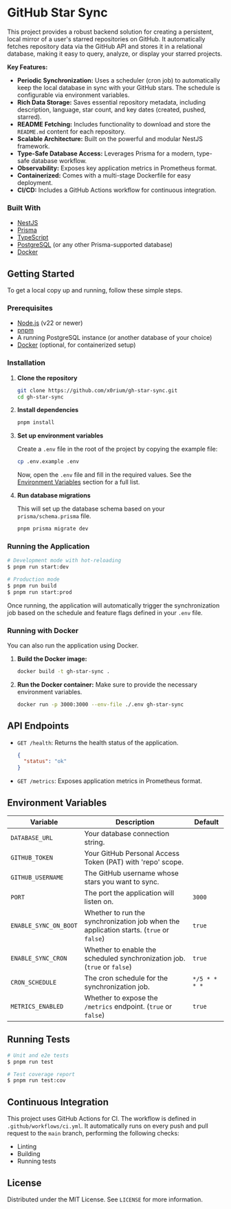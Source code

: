 # GitHub Star Sync

This project provides a robust backend solution for creating a persistent, local mirror of a user's starred repositories on GitHub. It automatically fetches repository data via the GitHub API and stores it in a relational database, making it easy to query, analyze, or display your starred projects.

**Key Features:**

*   **Periodic Synchronization:** Uses a scheduler (cron job) to automatically keep the local database in sync with your GitHub stars. The schedule is configurable via environment variables.
*   **Rich Data Storage:** Saves essential repository metadata, including description, language, star count, and key dates (created, pushed, starred).
*   **README Fetching:** Includes functionality to download and store the `README.md` content for each repository.
*   **Scalable Architecture:** Built on the powerful and modular NestJS framework.
*   **Type-Safe Database Access:** Leverages Prisma for a modern, type-safe database workflow.
*   **Observability:** Exposes key application metrics in Prometheus format.
*   **Containerized:** Comes with a multi-stage Dockerfile for easy deployment.
*   **CI/CD:** Includes a GitHub Actions workflow for continuous integration.

### Built With

*   [NestJS](https://nestjs.com/)
*   [Prisma](https://www.prisma.io/)
*   [TypeScript](https://www.typescriptlang.org/)
*   [PostgreSQL](https://www.postgresql.org/) (or any other Prisma-supported database)
*   [Docker](https://www.docker.com/)

## Getting Started

To get a local copy up and running, follow these simple steps.

### Prerequisites

*   [Node.js](https://nodejs.org/) (v22 or newer)
*   [pnpm](https://pnpm.io/)
*   A running PostgreSQL instance (or another database of your choice)
*   [Docker](https://www.docker.com/) (optional, for containerized setup)

### Installation

1.  **Clone the repository**
    ```sh
    git clone https://github.com/x0rium/gh-star-sync.git
    cd gh-star-sync
    ```

2.  **Install dependencies**
    ```sh
    pnpm install
    ```

3.  **Set up environment variables**

    Create a `.env` file in the root of the project by copying the example file:
    ```sh
    cp .env.example .env
    ```
    Now, open the `.env` file and fill in the required values. See the [Environment Variables](#environment-variables) section for a full list.

4.  **Run database migrations**

    This will set up the database schema based on your `prisma/schema.prisma` file.
    ```sh
    pnpm prisma migrate dev
    ```

### Running the Application

```bash
# Development mode with hot-reloading
$ pnpm run start:dev

# Production mode
$ pnpm run build
$ pnpm run start:prod
```

Once running, the application will automatically trigger the synchronization job based on the schedule and feature flags defined in your `.env` file.

### Running with Docker

You can also run the application using Docker.

1.  **Build the Docker image:**
    ```sh
    docker build -t gh-star-sync .
    ```

2.  **Run the Docker container:**
    Make sure to provide the necessary environment variables.
    ```sh
    docker run -p 3000:3000 --env-file ./.env gh-star-sync
    ```

## API Endpoints

*   `GET /health`: Returns the health status of the application.
    ```json
    {
      "status": "ok"
    }
    ```
*   `GET /metrics`: Exposes application metrics in Prometheus format.

## Environment Variables

| Variable              | Description                                                                                                 | Default         |
| --------------------- | ----------------------------------------------------------------------------------------------------------- | --------------- |
| `DATABASE_URL`        | Your database connection string.                                                                            |                 |
| `GITHUB_TOKEN`        | Your GitHub Personal Access Token (PAT) with 'repo' scope.                                                  |                 |
| `GITHUB_USERNAME`     | The GitHub username whose stars you want to sync.                                                           |                 |
| `PORT`                | The port the application will listen on.                                                                    | `3000`          |
| `ENABLE_SYNC_ON_BOOT` | Whether to run the synchronization job when the application starts. (`true` or `false`)                       | `true`          |
| `ENABLE_SYNC_CRON`    | Whether to enable the scheduled synchronization job. (`true` or `false`)                                    | `true`          |
| `CRON_SCHEDULE`       | The cron schedule for the synchronization job.                                                              | `*/5 * * * *`   |
| `METRICS_ENABLED`     | Whether to expose the `/metrics` endpoint. (`true` or `false`)                                              | `true`          |

## Running Tests

```bash
# Unit and e2e tests
$ pnpm run test

# Test coverage report
$ pnpm run test:cov
```

## Continuous Integration

This project uses GitHub Actions for CI. The workflow is defined in `.github/workflows/ci.yml`. It automatically runs on every push and pull request to the `main` branch, performing the following checks:

*   Linting
*   Building
*   Running tests

## License

Distributed under the MIT License. See `LICENSE` for more information.
